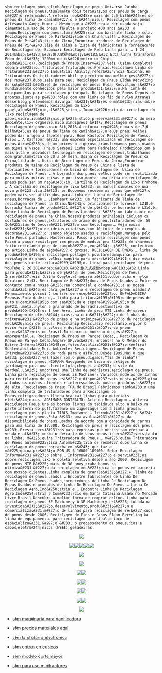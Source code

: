 
```
sbm reciclagem pneus linhaReciclagem de pneus Universo Jatoba Reciclagem de pneus.Atualmente dois ter&#231;os dos pneus de carga s&#227;o reformados.A reforma rep&#245;e mais de 7,6 bilh&#245;es de pneus da linha de caminh&#227;o e &#244;nibus. Reciclagem com pneus Artesanato &amp; Humor … Mesmo que a &#225;rea a ser usada seja cimentada,o uso de pneus faculta o projeto.400 anos &#233; o tempo.Reciclagem com pneus.Lumin&#225;ria com barbante linha e cola. Reciclagem de Pneus de Pir&#243;lise da China,lista … Reciclagem de Pneus de Pir&#243;lise da China,Encontrar produtos de Reciclagem de Pneus de Pir&#243;lise da China e lista de fabricantes e fornecedores de Reciclagem de. Ecomaxxi Reciclagem de Pneu Linha para. … 1 24 2014&nbsp;&#0183;&#32;嵌入式视频&nbsp;&#0183;&#32;Esta linha transforma Pneu de at&#233; 1200mm de di&#226;metro em Chips (peda&#231;os).Reciclagem de Pneus Inserv&#237;veis (Usina Completa) separa a&#231;o. Triturador Trituradores,Prensas,Reciclagem Linha de Tritura&#231;&#227;o Industrial Ability,refer&#234;ncia Nacional em Trituradores.Os trituradores Ability permitem uma melhor gest&#227;o dos res&#237;duos,seja para seu. Reciclagem de Pneus Eldan Recycling As solu&#231;&#245;es de reciclagem de pneus Eldan Recycling s&#227;o mundialmente conhecidos pela maior produ&#231;&#227;o.Na linha de equipamentos para reciclagem principal. Reciclagem de Pneus Depois de prontas,junte as p&#233;rolas com uma linha ou fio de nylon.Atraves desse blog,pretendemos divulgar a&#231;&#245;es e mat&#233;rias sobre reciclagem de Pneus. Reciclagem do Lixo papel,alum&#237;nio,pl&#225;stico,… Import&#226;ncia da reciclagem do lixo,reciclagem de papel,vidro,alum&#237;nio,pl&#225;stico,preserva&#231;&#227;o do meio ambiente,lixo org&#226;nico Sindipneus &#187; Reciclagem de pneus Reciclagem de pneus.maio 6th,2013.A reforma rep&#245;e mais de 7,6 bilh&#245;es de pneus da linha de caminh&#227;o e.Os pneus velhos podem dar origem a tapetes para. Home Kasfloor Reciclagem de Pneus: Pisos … A Kasfloor &#233; uma empresa especializada em reciclagem de pneus.Atrav&#233;s de um processo rigoroso,transformamos pneus usados em pisos e vasos. Pneus Sarapui Linha para Pedreiro:.Produzidos com a mais alta e inovadora tecnologia em reciclagem de pneus,trabalhamos com granulometria de 30 a 50 mesh. Usina de Reciclagem de Pneus da China,lista de … Usina de Reciclagem de Pneus da China,Encontrar produtos de Usina de Reciclagem de Pneus da China e lista de fabricantes e fornecedores de Usina de Reciclagem de. Usina de Reciclagem de Pneus … A borracha dos pneus velhos pode ser reutilizada para muitas outras coisas e por isso,montar uma usina de reciclagem de pneus pode ser um neg&#243;cio. Cartilha de Reciclagem de Lixo Prohome … A cartilha de reciclagem de lixo &#233; um manual simples de uma nova pr&#225;tica.J&#225; os Ecopneus recebem os pneus que n&#227;o podem mais ser utilizados para.Linha de. Linha de Reciclagem de Pneus,Borracha de … Lionheart &#233; um fabricante de linha de reciclagem de Pneus na China.N&#243;s principalmente fornecer LZ10.0 borracha linhas de produ&#231;&#227;o de p&#243; de borracha e LZ10.0. Sobre Linha de Reciclagem de Pneus Lionheart &#233; um fabricante de reciclagem de pneus na China.Nossos produtos principais incluem os cortadores de pneus,extratores de arame de pneu,trituradores de. 50 Id&#233;ias de Decora&#231;&#227;o com Reciclagem … Veja nossa sele&#231;&#227;o de ideias criativas com 50 fotos de exemplos de decora&#231;&#227;o usando objetos usados e reciclagem.Navegue pelo site.Pneus pintados. Mastercuca: Passo a passo reciclagem com pneus Passo a passo reciclagem com pneus Um modelo pra l&#225; de charmoso feito reciclando pneu de caminh&#227;o,voc&#234;s j&#225; conferiram no artigo.Linha de algod&#227;o grossa. RECICLAGEM DE PNEUS … linha de produ&#199;&#195;o reciclagem.postagens populares.maquinas para reciclagem de pneus velhos maquina para extra&#199;&#195;o dos metais dos peneus corte tritura&#199;&#195;o. Linha para reciclagem de pneu YouTube 2 20 2014&nbsp;&#0183;&#32;嵌入式视频&nbsp;&#0183;&#32;Linha para produ&#231;&#227;o de p&#243; de pneu.Reciclagem de Pneus Inserv&#237;veis (Usina Completa) separa a&#231;o,borracha e nylon Duration: 2:03. Reciclagem de Res&#237;duos de Pneus Usados … Entre em contacto com a nossa &#225;rea comercial e conhe&#231;a as nossa condi&#231;&#245;es para gest&#227;o e reciclagem de pneus usados.A Renascimento possui 3 centros de recep&#231;&#227;o. ENFARDADEIRA Prensas Enfardadeiras,… linha para tritura&#199;&#195;o de pneus de auto e caminh&#195;o com sa&#205;da e separa&#199;&#195;o de p&#211;,metal,nylon e granulado de borracha.estimativa de produ&#199;&#195;o: 3 ton hora. Linha de pneu MTB Linha de cabos; Reciclagem de eletr&#244;nicos;.na cria&#231;&#227;o de linhas de tritura&#231;&#227;o de pneus e na otimiza&#231;&#227;o da reciclagem mec&#226;nica de pneus. Reciclanip Reciclanip reciclanip.org.br O nosso foco &#233; a coleta e destina&#231;&#227;o de pneus inserv&#237;veis no Brasil.No conceito moderno de gest&#227;o empresarial,a. Reciclagem de Pneus em Parque Cecap,… Reciclagem de Pneus em Parque Cecap,Amparo SP,voc&#234; encontra no O Melhor do Bairro.Informa&#231;&#245;es,fotos,localiza&#231;&#227;o.Confira! Sustentabilidade,Meio Ambiente: Reciclagem … Reciclagem de Pneus Introdu&#231;&#227;o da roda para o asfalto.Desde 1999.Mas o que &#233; poss&#237;vel fazer com o pneu,digamos,“fim de linha”? reciclagem de pneus NEORAMA Navegando em busca de artigos de jardinagem para uma cliente fofa,cheguei at&#233; o site da Verdeal.L&#225; encontrei uma linha de pedriscos.reciclagem de pneus. Linha para reciclagem de pneus 3E Machinery Variados modelos de linhas para reciclagem de pneus est&#227;o dispon&#237;veis nesta p&#225;gina a todos os nossos clientes e interessados.Os nossos produtos s&#227;o de alta. Reciclagem de Pneus TPA do Brasil Fabricamos tamb&#233;m uma linha completa de trituradores para a Reciclagem de Pneus,refrigeradores (linha branca),linhas para materiais eletr&#244;nicos. AGRIMAMB MONTEALTO: Arte na Reciclagem … Arte na Reciclagem Pneus.Una as bordas livres do tecido,de alto a baixo,na parte interna do puff,fazendo um ziguezague com a linha grossa. reciclagem pneus planta TIRES,Impianto … Introdu&#231;&#227;o &#224; reciclagem de pneus.Esta &#233; uma avalia&#231;&#227;o da disponibilidade de pneus usados de acordo com a densidade de carros para uma linha de 17.500. Reciclagem de pneus A reciclagem dos pneus &#233;.Presto servi&#231;os para empresas que necessitam efetuar a venda e at&#233; mesmo o descarte de seus pneus inserv&#237;veis,tanto na linha. M&#225;quina Trituradora de Pneus … M&#225;quina Trituradora de Pneus autom&#225;tica Autom&#225;tica de res&#237;duos linha de reciclagem de pneus borracha em p&#243; que faz a m&#225;quina,pre&#231;o FOB:US $ 10000 109000. Setor Reciclagem Informa&#231;&#227;o sobre … Informa&#231;&#227;o e servi&#231;os sobre reciclagem,lixo e coleta seletiva desde o ano 2000. Reciclagem de pneus MTB H&#225; mais de 30 anos trabalhamos na otimiza&#231;&#227;o da reciclagem mec&#226;nica de pneus em parceria com nossos clientes.Linha completa de granula&#231;&#227;o. linha de reciclagem de pneus usados … Encontre fabricantes de Linha De Reciclagem De Pneus Usados,fornecedores de Linha De Reciclagem De Pneus Usados e produtos de Linha De Reciclagem De Pneus … Linha De Reciclagem Agro,Ind&#250;stria e … Encontre Linha De Reciclagem Agro,Ind&#250;stria e Com&#233;rcio em Santa Catarina,Usado no Mercado Livre Brasil.Descubra a melhor forma de comprar online. Linha para reciclagem de pneus 3E Machinery A 3E Machinery est&#225; focada na investiga&#231;&#227;o,desenvolvimento,produ&#231;&#227;o e comercializa&#231;&#227;o de linhas para reciclagem de res&#237;duos de pneus desde 2006. Reciclagem de Fios e Cabos Eldan Recycling Na linha de equipamentos para reciclagem principal,o foco de especializa&#231;&#227;o &#233; o processamento de pneus,fios e cabos,eletr&#244;nicos (WEEE),geladeiras. 
```

<div align="center">

<a href="https://es-crusher.shibang-china.com/github&k=sbm+reciclagem+pneus+linha"><img src="https://static.shibang-china.com/es/crusher/logo.jpg"></a>

<a href="https://es-crusher.shibang-china.com/github&k=sbm+reciclagem+pneus+linha"><img src="https://static.shibang-china.com/es/crusher/index.jpg"></a><a href="https://es-crusher.shibang-china.com/material.htmlgithub&k=sbm+reciclagem+pneus+linha"><img src="https://static.shibang-china.com/es/crusher/material.jpg"></a><a href="https://es-crusher.shibang-china.com/application.htmlgithub&k=sbm+reciclagem+pneus+linha"><img src="https://static.shibang-china.com/es/crusher/application.jpg"></a><a href="https://es-crusher.shibang-china.com/aboutus.htmlgithub&k=sbm+reciclagem+pneus+linha"><img src="https://static.shibang-china.com/es/crusher/aboutus.jpg"></a><a href="https://es-crusher.shibang-china.com/contact.htmlgithub&k=sbm+reciclagem+pneus+linha"><img src="https://static.shibang-china.com/es/crusher/contact.jpg"></a>

<a href="https://es-crusher.shibang-china.com/github&k=sbm+reciclagem+pneus+linha"><img src="https://static.shibang-china.com/es/crusher/banner.jpg"></a>

<a href="https://swt.shibang-china.com/github&k=sbm+reciclagem+pneus+linha"><img src="https://static.shibang-china.com/es/crusher/text.jpg"></a>

<a href="https://swt.shibang-china.com/github&k=sbm+reciclagem+pneus+linha"><img src="https://static.shibang-china.com/es/crusher/chat.jpg"></a><a href="https://es-crusher.shibang-china.com/contact.htmlgithub&k=sbm+reciclagem+pneus+linha"><img src="https://static.shibang-china.com/es/crusher/message.jpg"></a>

<a href="https://es-crusher.shibang-china.com/products/pe.htmlgithub&k=sbm+reciclagem+pneus+linha"><img src="https://static.shibang-china.com/es/crusher/pe.jpg"></a><a href="https://es-crusher.shibang-china.com/products/pf.htmlgithub&k=sbm+reciclagem+pneus+linha"><img src="https://static.shibang-china.com/es/crusher/pf.jpg"></a>

<a href="https://es-crusher.shibang-china.com/products/hpt.htmlgithub&k=sbm+reciclagem+pneus+linha"><img src="https://static.shibang-china.com/es/crusher/hpt.jpg"></a><a href="https://es-crusher.shibang-china.com/products/vsi.htmlgithub&k=sbm+reciclagem+pneus+linha"><img src="https://static.shibang-china.com/es/crusher/vsi.jpg"></a>

<a href="https://es-crusher.shibang-china.com/products/klv.htmlgithub&k=sbm+reciclagem+pneus+linha"><img src="https://static.shibang-china.com/es/crusher/klv.jpg"></a><a href="https://es-crusher.shibang-china.com/products/portable.htmlgithub&k=sbm+reciclagem+pneus+linha"><img src="https://static.shibang-china.com/es/crusher/portable.jpg"></a>

<a href="https://swt.shibang-china.com/github&k=sbm+reciclagem+pneus+linha"><img src="https://static.shibang-china.com/es/crusher/case.jpg"></a>

</div>


* [sbm maquinaria para panificadora](sbm%20maquinaria%20para%20panificadora.md)

* [sbm precios materiales aqui](sbm%20precios%20materiales%20aqui.md)

* [sbm la chatarra electronica](sbm%20la%20chatarra%20electronica.md)

* [sbm entran en cubicos](sbm%20entran%20en%20cubicos.md)

* [sbm modulo corte mayor](sbm%20modulo%20corte%20mayor.md)

* [sbm para uso minitractores](sbm%20para%20uso%20minitractores.md)